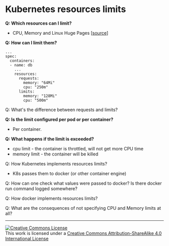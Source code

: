 # Kubernetes resources limits

**Q: Which resources can I limit?**
- CPU, Memory and Linux Huge Pages [[source](https://kubernetes.io/docs/concepts/configuration/manage-resources-containers/#resource-types)]

**Q: How can I limit them?**
```
...
spec:
  containers:
  - name: db
    ...
    resources:
      requests:
        memory: "64Mi"
        cpu: "250m"
      limits:
        memory: "128Mi"
        cpu: "500m"
```

Q: What's the difference between requests and limits?


**Q: Is the limit configured per pod or per container?**
- Per container.

**Q: What happens if the limit is exceeded?**
- cpu limit - the container is throttled, will not get more CPU time
- memory limit - the container will be killed

Q: How Kubernetes implements resources limits?
- K8s passes them to docker (or other container engine)

Q: How can one check what values were passed to docker? Is there docker run command logged somewhere?

Q: How docker implements resources limits?

Q: What are the consequences of not specifying CPU and Memory limits at all?


---------------------------------
<a rel="license" href="http://creativecommons.org/licenses/by-sa/4.0/"><img alt="Creative Commons License" style="border-width:0" src="https://i.creativecommons.org/l/by-sa/4.0/88x31.png" /></a><br />This work is licensed under a <a rel="license" href="http://creativecommons.org/licenses/by-sa/4.0/">Creative Commons Attribution-ShareAlike 4.0 International License</a>
